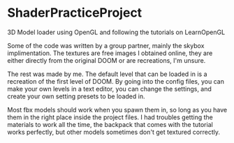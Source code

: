 # ShaderPracticeProject
3D Model loader using OpenGL and following the tutorials on LearnOpenGL

Some of the code was written by a group partner, mainly the skybox implimentation. The textures are free images I obtained online, they are either directly from the original DOOM or are recreations, I'm unsure.

The rest was made by me. The default level that can be loaded in is a recreation of the first level of DOOM. 
By going into the config files, you can make your own levels in a text editor, you can change the settings, and create your own setting presets to be loaded in.

Most fbx models should work when you spawn them in, so long as you have them in the right place inside the project files. I had troubles getting the materials to work all the time, the backpack that comes with the tutorial works perfectly, but other models sometimes don't get textured correctly. 
